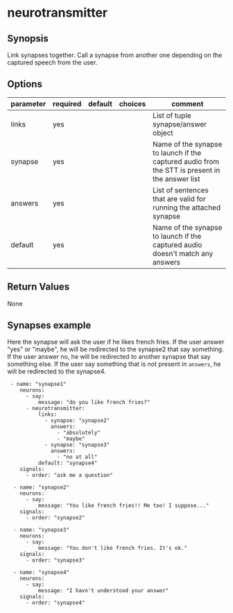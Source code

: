 # neurotransmitter

## Synopsis

Link synapses together. Call a synapse from another one depending on the captured speech from the user.

## Options

| parameter | required | default | choices | comment                                                                                        |
|-----------|----------|---------|---------|------------------------------------------------------------------------------------------------|
| links     | yes      |         |         | List of tuple synapse/answer object                                                            |
| synapse   | yes      |         |         | Name of the synapse to launch if the captured audio from the STT is present in the answer list |
| answers   | yes      |         |         | List of sentences that are valid for running the attached synapse                              |
| default   | yes      |         |         | Name of the synapse to launch if the captured audio doesn't match any answers                  |

## Return Values

None

## Synapses example

Here the synapse will ask the user if he likes french fries. If the user answer "yes" or "maybe", he will be redirected to the synapse2 that say something.
If the user answer no, he will be redirected to another synapse that say something else.
If the user say something that is not present in `answers`, he will be redirected to the synapse4.

```
 - name: "synapse1"
    neurons:
      - say:
          message: "do you like french fries?"
      - neurotransmitter:
          links:
            - synapse: "synapse2"
              answers:
                - "absolutely"
                - "maybe"
            - synapse: "synapse3"
              answers:
                - "no at all"
          default: "synapse4"
    signals:
      - order: "ask me a question"

  - name: "synapse2"
    neurons:
      - say:
          message: "You like french fries!! Me too! I suppose..."
    signals:
      - order: "synapse2"

  - name: "synapse3"
    neurons:
      - say:
          message: "You don't like french fries. It's ok."
    signals:
      - order: "synapse3"
      
  - name: "synapse4"
    neurons:
      - say:
          message: "I havn't understood your answer"
    signals:
      - order: "synapse4"
```



